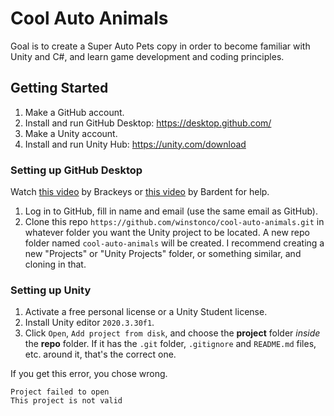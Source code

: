 # Cool Auto Animals

Goal is to create a Super Auto Pets copy in order to become familiar with Unity and C#, and learn game development and coding principles.

## Getting Started

1. Make a GitHub account.
2. Install and run GitHub Desktop: https://desktop.github.com/
3. Make a Unity account.
4. Install and run Unity Hub: https://unity.com/download

### Setting up GitHub Desktop

Watch [this video][1] by Brackeys or [this video][2] by Bardent for help.

1. Log in to GitHub, fill in name and email (use the same email as GitHub).
2. Clone this repo `https://github.com/winstonco/cool-auto-animals.git` in whatever folder you want the Unity project to be located. A new repo folder named `cool-auto-animals` will be created. I recommend creating a new "Projects" or "Unity Projects" folder, or something similar, and cloning in that.

### Setting up Unity

1. Activate a free personal license or a Unity Student license.
2. Install Unity editor `2020.3.30f1`.
3. Click `Open`, `Add project from disk`, and choose the **project** folder *inside* the **repo** folder. If it has the `.git` folder, `.gitignore` and `README.md` files, etc. around it, that's the correct one.

If you get this error, you chose wrong.

```
Project failed to open
This project is not valid
```

[1]: https://www.youtube.com/watch?v=qpXxcvS-g3g "How to use GitHub with Unity"
[2]: https://www.youtube.com/watch?v=WH7qDUYHGK8&ab_channel=Bardent "HOW TO INSTALL & SETUP UNITY 🎮 | Getting Started With Unity | Unity Tutorial"
